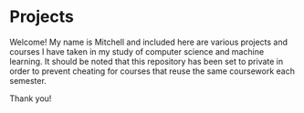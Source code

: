 # Projects

Welcome! My name is Mitchell and included here are various projects and courses I have taken in my study of computer science and machine learning. It should be noted that this repository has been set to private in order to prevent cheating for courses that reuse the same coursework each semester. 

Thank you!
